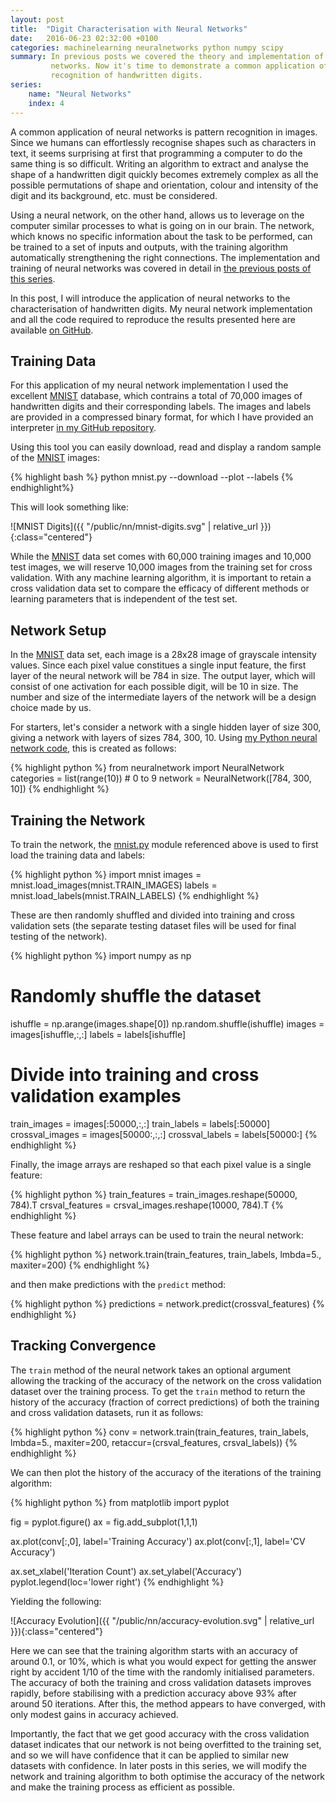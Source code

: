 ```yaml
---
layout: post
title:  "Digit Characterisation with Neural Networks"
date:   2016-06-23 02:32:00 +0100
categories: machinelearning neuralnetworks python numpy scipy
summary: In previous posts we covered the theory and implementation of neural
         networks. Now it's time to demonstrate a common application of them -
         recognition of handwritten digits.
series:
    name: "Neural Networks"
    index: 4
---
```


A common application of neural networks is pattern recognition in images. Since
we humans can effortlessly recognise shapes such as characters in text, it seems
surprising at first that programming a computer to do the same thing is so
difficult. Writing an algorithm to extract and analyse the shape of a
handwritten digit quickly becomes extremely complex as all the possible
permutations of shape and orientation, colour and intensity of the digit and its
background, etc. must be considered.

Using a neural network, on the other hand, allows us to leverage on the computer
similar processes to what is going on in our brain. The network, which knows no
specific information about the task to be performed, can be trained to a set of
inputs and outputs, with the training algorithm automatically strengthening the
right connections. The implementation and training of neural networks was
covered in detail in [the previous posts of this series](#series-posts).

In this post, I will introduce the application of neural networks to the
characterisation of handwritten digits. My neural network implementation and all
the code required to reproduce the results presented here are available [on
GitHub][repo].

## Training Data

For this application of my neural network implementation I used the excellent
[MNIST] database, which contrains a total of 70,000 images of handwritten digits
and their corresponding labels. The images and labels are provided in a
compressed binary format, for which I have provided an interpreter [in my GitHub
repository][mnist.py].

Using this tool you can easily download, read and display a random sample of the
[MNIST] images:

{% highlight bash %}
python mnist.py --download --plot --labels
{% endhighlight%}

This will look something like:

![MNIST Digits]({{ "/public/nn/mnist-digits.svg" | relative_url }}){:class="centered"}

While the [MNIST] data set comes with 60,000 training images and 10,000 test
images, we will reserve 10,000 images from the training set for
cross validation. With any machine learning algorithm, it is important to retain
a cross validation data set to compare the efficacy of different methods or
learning parameters that is independent of the test set.

## Network Setup

In the [MNIST] data set, each image is a 28x28 image of grayscale intensity
values. Since each pixel value constitues a single input feature, the first
layer of the neural network will be 784 in size. The output layer, which will
consist of one activation for each possible digit, will be 10 in size. The
number and size of the intermediate layers of the network will be a design
choice made by us.

For starters, let's consider a network with a single hidden layer of size 300,
giving a network with layers of sizes 784, 300, 10. Using [my Python neural
network code][repo], this is created as follows:

{% highlight python %}
from neuralnetwork import NeuralNetwork
categories = list(range(10)) # 0 to 9
network = NeuralNetwork([784, 300, 10])
{% endhighlight %}

## Training the Network

To train the network, the [mnist.py] module referenced above is used to first
load the training data and labels:

{% highlight python %}
import mnist
images = mnist.load_images(mnist.TRAIN_IMAGES)
labels = mnist.load_labels(mnist.TRAIN_LABELS)
{% endhighlight %}

These are then randomly shuffled and divided into training and cross validation
sets (the separate testing dataset files will be used for final testing of the
network).

{% highlight python %}
import numpy as np

# Randomly shuffle the dataset
ishuffle = np.arange(images.shape[0])
np.random.shuffle(ishuffle)
images = images[ishuffle,:,:]
labels = labels[ishuffle]

# Divide into training and cross validation examples
train_images = images[:50000,:,:]
train_labels = labels[:50000]
crossval_images = images[50000:,:,:]
crossval_labels = labels[50000:]
{% endhighlight %}

Finally, the image arrays are reshaped so that each pixel value is a single
feature:

{% highlight python %}
train_features  = train_images.reshape(50000, 784).T
crsval_features = crsval_images.reshape(10000, 784).T
{% endhighlight %}

These feature and label arrays can be used to train the neural network:

{% highlight python %}
network.train(train_features, train_labels, lmbda=5.,
              maxiter=200)
{% endhighlight %}

and then make predictions with the ``predict`` method:

{% highlight python %}
predictions = network.predict(crossval_features)
{% endhighlight %}

## Tracking Convergence

The ``train`` method of the neural network takes an optional argument allowing
the tracking of the accuracy of the network on the cross validation dataset over
the training process. To get the ``train`` method to return the history of the
accuracy (fraction of correct predictions) of both the training and cross
validation datasets, run it as follows:

{% highlight python %}
conv = network.train(train_features, train_labels, lmbda=5.,
                     maxiter=200,
                     retaccur=(crsval_features,
                               crsval_labels))
{% endhighlight %}

We can then plot the history of the accuracy of the iterations of the training
algorithm:

{% highlight python %}
from matplotlib import pyplot

fig = pyplot.figure()
ax = fig.add_subplot(1,1,1)

ax.plot(conv[:,0], label='Training Accuracy')
ax.plot(conv[:,1], label='CV Accuracy')

ax.set_xlabel('Iteration Count')
ax.set_ylabel('Accuracy')
pyplot.legend(loc='lower right')
{% endhighlight %}

Yielding the following:

![Accuracy Evolution]({{ "/public/nn/accuracy-evolution.svg" | relative_url }}){:class="centered"}

Here we can see that the training algorithm starts with an accuracy of around
0.1, or 10%, which is what you would expect for getting the answer right by
accident 1/10 of the time with the randomly initialised parameters. The accuracy
of both the training and cross validation datasets improves rapidly, before
stabilising with a prediction accuracy above 93% after around 50 iterations.
After this, the method appears to have converged, with only modest gains in
accuracy achieved.

Importantly, the fact that we get good accuracy with the cross validation
dataset indicates that our network is not being overfitted to the training set,
and so we will have confidence that it can be applied to similar new datasets
with confidence. In later posts in this series, we will modify the network and
training algorithm to both optimise the accuracy of the network and make the
training process as efficient as possible.

[repo]: https://github.com/acroz/neuralnetwork
[MNIST]: http://yann.lecun.com/exdb/mnist/
[mnist.py]: https://github.com/acroz/neuralnetwork/blob/master/example/mnist.py
